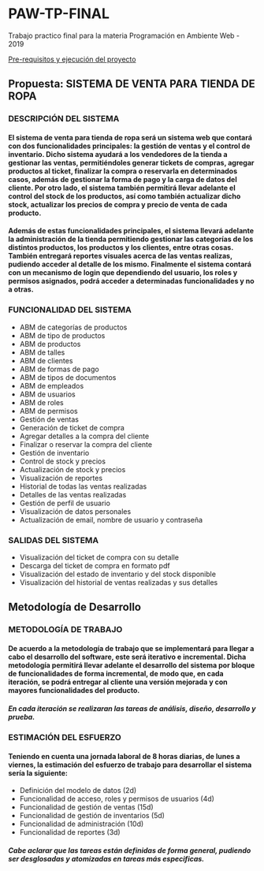 # PAW-TP-FINAL
Trabajo practico final para la materia Programación en Ambiente Web - 2019

[Pre-requisitos y ejecución del proyecto](/Proyecto/paw/readme.md)


## Propuesta: SISTEMA DE VENTA PARA TIENDA DE ROPA

### DESCRIPCIÓN DEL SISTEMA
#### El sistema de venta para tienda de ropa será un sistema web que contará con dos funcionalidades principales: la gestión de ventas y el control de inventario. Dicho sistema ayudará a los vendedores de la tienda a gestionar las ventas, permitiéndoles generar tickets de compras, agregar productos al ticket, finalizar la compra o reservarla en determinados casos, además de gestionar la forma de pago y la carga de datos del cliente. Por otro lado, el sistema también permitirá llevar adelante el control del stock de los productos, así como también actualizar dicho stock, actualizar los precios de compra y precio de venta de cada producto. 

#### Además de estas funcionalidades principales, el sistema llevará adelante la administración de la tienda permitiendo gestionar las categorías de los distintos productos, los productos y los clientes, entre otras cosas. También entregará reportes visuales acerca de las ventas realizas, pudiendo acceder al detalle de los mismo. Finalmente el sistema contará con un mecanismo de login que dependiendo del usuario, los roles y permisos asignados, podrá acceder a determinadas funcionalidades y no a otras.

### FUNCIONALIDAD DEL SISTEMA

-	ABM de categorías de productos
-	ABM de tipo de productos
-	ABM de productos
-	ABM de talles
-	ABM de clientes
-	ABM de formas de pago
-	ABM de tipos de documentos
-	ABM de empleados 
-	ABM de usuarios 
-	ABM de roles 
-	ABM de permisos 
-	Gestión de ventas 
  -	Generación de ticket de compra 
  -	Agregar detalles a la compra del cliente
  -	Finalizar o reservar la compra del cliente
-	Gestión de inventario
  -	Control de stock y precios
  -	Actualización de stock y precios
-	Visualización de reportes 
  -	Historial de todas las ventas realizadas 
  -	Detalles de las ventas realizadas
-	Gestión de perfil de usuario 
  -	Visualización de datos personales
  -	Actualización de  email, nombre de usuario y contraseña

### SALIDAS DEL SISTEMA

*	Visualización del ticket de compra con su detalle
*	Descarga del ticket de compra en formato pdf
*	Visualización del estado de inventario y del stock disponible
*	Visualización del historial de ventas realizadas y sus detalles

## Metodología de Desarrollo

### METODOLOGÍA DE TRABAJO
#### De acuerdo a la metodología de trabajo que se implementará para llegar a cabo el desarrollo del software, este será iterativo e incremental. Dicha metodología permitirá llevar adelante el desarrollo del sistema por bloque de funcionalidades de forma incremental, de modo que, en cada iteración, se podrá entregar al cliente una versión mejorada y con mayores funcionalidades del producto. 

##### En cada iteración se realizaran las tareas de análisis, diseño, desarrollo y prueba.
 
### ESTIMACIÓN DEL ESFUERZO
#### Teniendo en cuenta una jornada laboral de 8 horas diarias, de lunes a viernes, la estimación del esfuerzo de trabajo para desarrollar el sistema sería la siguiente:
*	Definición del modelo de datos (2d)
* Funcionalidad de acceso, roles y permisos de usuarios (4d)
*	Funcionalidad de gestión de ventas (15d)
*	Funcionalidad de gestión de inventarios (5d)
*	Funcionalidad de administración (10d)
*	Funcionalidad de reportes (3d)

##### Cabe aclarar que las tareas están definidas de forma general, pudiendo ser desglosadas y atomizadas en tareas más especificas.



